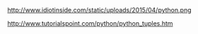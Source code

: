 http://www.idiotinside.com/static/uploads/2015/04/python.png

http://www.tutorialspoint.com/python/python_tuples.htm